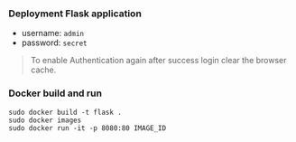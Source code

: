 ### Deployment Flask application

- username: `admin`
- password: `secret`
> To enable Authentication again after success login clear the browser cache.

### Docker build and run
```shell
sudo docker build -t flask .
sudo docker images
sudo docker run -it -p 8080:80 IMAGE_ID
```
